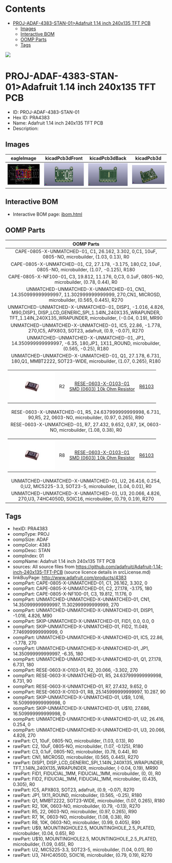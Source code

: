 



Contents
========

* [PROJ-ADAF-4383-STAN-01>Adafruit 1.14 inch 240x135 TFT PCB](#proj-adaf-4383-stan-01adafruit-114-inch-240x135-tft-pcb)
	* [Images](#images)
	* [Interactive BOM](#interactive-bom)
	* [OOMP Parts](#oomp-parts)
	* [Tags](#tags)
  
![][im]
# PROJ-ADAF-4383-STAN-01>Adafruit 1.14 inch 240x135 TFT PCB

- ID: PROJ-ADAF-4383-STAN-01
- Hex ID: PRA4383
- Name: Adafruit 1.14 inch 240x135 TFT PCB
- Description: 

## Images
  
  

|eagleImage|kicadPcb3dFront|kicadPcb3dBack|kicadPcb3d|
| :---: | :---: | :---: | :---: |
|[![eagleImage](eagleImage_140.png)](eagleImage_600.png)|[![kicadPcb3dFront](kicadPcb3dFront_140.png)](kicadPcb3dFront_600.png)|[![kicadPcb3dBack](kicadPcb3dBack_140.png)](kicadPcb3dBack_600.png)|[![kicadPcb3d](kicadPcb3d_140.png)](kicadPcb3d_600.png)|

## Interactive BOM

- Interactive BOM page: [ibom.html](kicad/bom/ibom.html)

## OOMP Parts
  

|OOMP Parts|
| :---: |
|CAPE-0805-X-UNMATCHED-01, C1, 26.162, 3.302, 0,C1, 10uF, 0805-NO, microbuilder, (1.03, 0.13), R0|
|CAPE-0805-X-UNMATCHED-01, C2, 27.178, -3.175, 180,C2, 10uF, 0805-NO, microbuilder, (1.07, -0.125), R180|
|CAPE-0805-X-NF100-01, C3, 19.812, 11.176, 0,C3, 0.1uF, 0805-NO, microbuilder, (0.78, 0.44), R0|
|UNMATCHED-UNMATCHED-X-UNMATCHED-01, CN1, 14.350999999999997, 11.302999999999999, 270,CN1, MICROSD, microbuilder, (0.565, 0.445), R270|
|UNMATCHED-UNMATCHED-X-UNMATCHED-01, DISP1, -1.016, 4.826, M90,DISP1, DISP_LCD_GENERIC_SPI_1.14IN_240X135_WRAPUNDER, TFT_1.14IN_240X135_WRAPUNDER, microbuilder, (-0.04, 0.19), MR90|
|UNMATCHED-UNMATCHED-X-UNMATCHED-01, IC5, 22.86, -1.778, 270,IC5, APX803, SOT23, adafruit, (0.9, -0.07), R270|
|UNMATCHED-UNMATCHED-X-UNMATCHED-01, JP1, 14.350999999999997, -6.35, 180,JP1, 1X11_ROUND, microbuilder, (0.565, -0.25), R180|
|UNMATCHED-UNMATCHED-X-UNMATCHED-01, Q1, 27.178, 6.731, 180,Q1, MMBT2222, SOT23-WIDE, microbuilder, (1.07, 0.265), R180|
|<table><tr><td>![RESE-0603-X-O103-01](https://raw.githubusercontent.com/oomlout/oomlout_OOMP_parts/main/RESE-0603-X-O103-01/image_140.jpg)</td><td> R2</td><td>[RESE-0603-X-O103-01<br>SMD (0603) 10k Ohm Resistor](https://github.com/oomlout/oomlout_OOMP_parts/tree/main/RESE-0603-X-O103-01/)</td><td>[R6103](https://github.com/oomlout/oomlout_OOMP_parts/tree/main/RESE-0603-X-O103-01/)</td></tr></table>|
|RESE-0603-X-UNMATCHED-01, R5, 24.637999999999998, 6.731, 90,R5, 22, 0603-NO, microbuilder, (0.97, 0.265), R90|
|RESE-0603-X-UNMATCHED-01, R7, 27.432, 9.652, 0,R7, 1K, 0603-NO, microbuilder, (1.08, 0.38), R0|
|<table><tr><td>![RESE-0603-X-O103-01](https://raw.githubusercontent.com/oomlout/oomlout_OOMP_parts/main/RESE-0603-X-O103-01/image_140.jpg)</td><td> R8</td><td>[RESE-0603-X-O103-01<br>SMD (0603) 10k Ohm Resistor](https://github.com/oomlout/oomlout_OOMP_parts/tree/main/RESE-0603-X-O103-01/)</td><td>[R6103](https://github.com/oomlout/oomlout_OOMP_parts/tree/main/RESE-0603-X-O103-01/)</td></tr></table>|
|UNMATCHED-UNMATCHED-X-UNMATCHED-01, U2, 26.416, 0.254, 0,U2, MIC5225-3.3, SOT23-5, microbuilder, (1.04, 0.01), R0|
|UNMATCHED-UNMATCHED-X-UNMATCHED-01, U3, 20.066, 4.826, 270,U3, 74HC4050D, SOIC16, microbuilder, (0.79, 0.19), R270|

## Tags

- hexID: PRA4383
- oompType: PROJ
- oompSize: ADAF
- oompColor: 4383
- oompDesc: STAN
- oompIndex: 01
- oompName: Adafruit 1.14 inch 240x135 TFT PCB
- sources: All source files from https://github.com/adafruit/Adafruit-1.14-inch-240x135-TFT-PCB (source licence details in srcLicense.md)
- linkBuyPage: http://www.adafruit.com/products/4383
- oompPart: CAPE-0805-X-UNMATCHED-01, C1, 26.162, 3.302, 0
- oompPart: CAPE-0805-X-UNMATCHED-01, C2, 27.178, -3.175, 180
- oompPart: CAPE-0805-X-NF100-01, C3, 19.812, 11.176, 0
- oompPart: UNMATCHED-UNMATCHED-X-UNMATCHED-01, CN1, 14.350999999999997, 11.302999999999999, 270
- oompPart: UNMATCHED-UNMATCHED-X-UNMATCHED-01, DISP1, -1.016, 4.826, M90
- oompPart: SKIP-UNMATCHED-X-UNMATCHED-01, FID1, 0.0, 0.0, 0
- oompPart: SKIP-UNMATCHED-X-UNMATCHED-01, FID2, 11.049, 7.746999999999999, 0
- oompPart: UNMATCHED-UNMATCHED-X-UNMATCHED-01, IC5, 22.86, -1.778, 270
- oompPart: UNMATCHED-UNMATCHED-X-UNMATCHED-01, JP1, 14.350999999999997, -6.35, 180
- oompPart: UNMATCHED-UNMATCHED-X-UNMATCHED-01, Q1, 27.178, 6.731, 180
- oompPart: RESE-0603-X-O103-01, R2, 20.066, -3.302, 270
- oompPart: RESE-0603-X-UNMATCHED-01, R5, 24.637999999999998, 6.731, 90
- oompPart: RESE-0603-X-UNMATCHED-01, R7, 27.432, 9.652, 0
- oompPart: RESE-0603-X-O103-01, R8, 25.145999999999997, 10.287, 90
- oompPart: SKIP-UNMATCHED-X-UNMATCHED-01, U$9, 1.016, 16.509999999999998, 0
- oompPart: SKIP-UNMATCHED-X-UNMATCHED-01, U$10, 27.686, 16.509999999999998, 0
- oompPart: UNMATCHED-UNMATCHED-X-UNMATCHED-01, U2, 26.416, 0.254, 0
- oompPart: UNMATCHED-UNMATCHED-X-UNMATCHED-01, U3, 20.066, 4.826, 270
- rawPart: C1, 10uF, 0805-NO, microbuilder, (1.03, 0.13), R0
- rawPart: C2, 10uF, 0805-NO, microbuilder, (1.07, -0.125), R180
- rawPart: C3, 0.1uF, 0805-NO, microbuilder, (0.78, 0.44), R0
- rawPart: CN1, MICROSD, microbuilder, (0.565, 0.445), R270
- rawPart: DISP1, DISP_LCD_GENERIC_SPI_1.14IN_240X135_WRAPUNDER, TFT_1.14IN_240X135_WRAPUNDER, microbuilder, (-0.04, 0.19), MR90
- rawPart: FID1, FIDUCIAL_1MM, FIDUCIAL_1MM, microbuilder, (0, 0), R0
- rawPart: FID2, FIDUCIAL_1MM, FIDUCIAL_1MM, microbuilder, (0.435, 0.305), R0
- rawPart: IC5, APX803, SOT23, adafruit, (0.9, -0.07), R270
- rawPart: JP1, 1X11_ROUND, microbuilder, (0.565, -0.25), R180
- rawPart: Q1, MMBT2222, SOT23-WIDE, microbuilder, (1.07, 0.265), R180
- rawPart: R2, 10K, 0603-NO, microbuilder, (0.79, -0.13), R270
- rawPart: R5, 22, 0603-NO, microbuilder, (0.97, 0.265), R90
- rawPart: R7, 1K, 0603-NO, microbuilder, (1.08, 0.38), R0
- rawPart: R8, 10K, 0603-NO, microbuilder, (0.99, 0.405), R90
- rawPart: U$9, MOUNTINGHOLE2.5, MOUNTINGHOLE_2.5_PLATED, microbuilder, (0.04, 0.65), R0
- rawPart: U$10, MOUNTINGHOLE2.5, MOUNTINGHOLE_2.5_PLATED, microbuilder, (1.09, 0.65), R0
- rawPart: U2, MIC5225-3.3, SOT23-5, microbuilder, (1.04, 0.01), R0
- rawPart: U3, 74HC4050D, SOIC16, microbuilder, (0.79, 0.19), R270



[im]: kicadPcb3d_450.png
